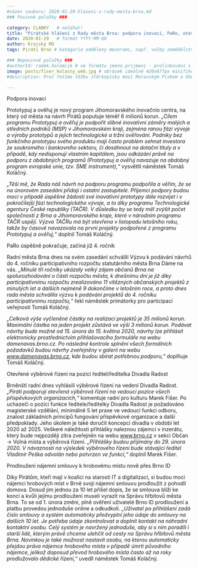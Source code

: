 ```yaml
---
#název souboru: 2020-01-29-hlaseni-z-rady-mesta-brna.md
### Povinné položky ###

category: CLANKY   # nešahat!
title: "Pirátské hlášení z Rady města Brna: podpora inovací, PaRo, otevřené výběrové řízení a rozšíření Brno ID"
date: 2020-01-29   # formát YYYY-MM-DD
author: Krajský MO
tags: Piráti Brno # kategorie odděleny mezerami, např. volby zemědělství životní-prostředí piráti (viz https://jihomoravsky.pirati.cz/tags/)

### Nepovinné položky ###
#authorId: radek.holomcik # ve formátu jmeno.prijmeni - prolinkování s profilem přes uid
image: posts/fiser_kolacny_web.jpg # obrázek ideálně 420x677px minifikovaný přes https://tinypng.com/
#description: Proč řešíme těžbu štěrkopísku mezi Moravským Pískem a Uherským Ostrohem? Podrobné info o celé kauze.

---
```


Podpora inovací

Prototypuj a ověřuj je nový program Jihomoravského inovačnío centra, na který od města na návrh Pirátů poputuje téměř 6 milionů korun. *„Cílem programu Prototypuj a ověřuj je podpořit slibné inovativní záměry malých a středních podniků (MSP) v Jihomoravském kraji, zejména ranou fázi vývoje a výroby prototypů a jejich technologické a tržní ověřování. Podniky bez funkčního prototypu svého produktu mají často problém sehnat investora ze soukromého i bankovního sektoru, či dosáhnout na dotační tituly a v případě, kdy nedisponují vlastním kapitálem, jsou odkázání právě na podporu z obdobných programů (Prototypuj a ověřuj navazuje na obdobný program evropské unie, tzv. SME instrument),“* vysvětlil náměstek Tomáš Koláčný. 

*„Těší mě, že Rada náš návrh na podporu programu podpořila a věřím, že se na únorovém zasedání přidají i ostatní zastupitelé. Příjemci podpory budou moci v případě úspěšné žádosti své inovativní prototypy dále rozvíjet i v pokročilejší fázi technologického vývoje, a to díky programu Technologické agentury České republiky (TAČR). V důsledku by se tedy měl zvýšit počet společností z Brna a Jihomoravského kraje, které v národním programu TAČR uspějí. Výzva TAČRu má být otevřena v listopadu letošního roku, takže by časově navazovala na první projekty podpořené z programu Prototypuj a ověřuj,“* doplnil Tomáš Koláčný.

PaRo úspěšně pokračuje, začíná již 4. ročník

Radní města Brna dnes na svém zasedání schválili Výzvu k podávání návrhů do 4. ročníku participativního rozpočtu statutárního města Brna Dáme na vás. *„Minulé tři ročníky ukázaly velký zájem občanů Brna na spolurozhodování o části rozpočtu města, k dnešnímu dni je již díky participativnímu rozpočtu zrealizováno 11 vítězných občanských projektů z minulých let a dalších nejméně 9 dokončíme v letošním roce, a proto dnes rada města schválila výzvu k podávání projektů do 4. ročníku participativnímu rozpočtu,“* řekl náměstek primátorky pro participaci veřejnosti Tomáš Koláčný. 

*„Celková výše vyčleněné částky na realizaci projektů je 35 milionů korun. Maximální částka na jeden projekt zůstává ve výši 3 milionů korun. Podávat návrhy bude možné od 15. února do 15. května 2020, návrhy lze přihlásit elektronicky prostřednictvím přihlašovacího formuláře na webu damenavas.brno.cz. Po následné kontrole splnění všech formálních požadavků budou návrhy zveřejněny v galerii na webu www.damenavas.brno.cz, kde budou sbírat potřebnou podporu,“* doplňuje Tomáš Koláčný.

Otevřené výběrové řízení na pozici ředitel/ředitelka Divadla Radost

Brněnští radní dnes vyhlásili výběrové řízení na vedení Divadla Radost. *„Piráti podporují otevřená výběrová řízení na vedoucí pozice všech příspěvkových organizacích,“* komentuje radní pro kulturu Marek Fišer. 
Po uchazeči o pozici funkce ředitele/ředitelky Divadla Radost je požadováno magisterské vzdělání, minimálně 5 let praxe ve vedoucí funkci odboru, znalost základních principů fungování příspěvkové organizace a další předpoklady. Jeho úkolem je také doručit koncepci divadla v období let 2020 až 2025. Veškeré náležitosti přihlášky naleznou zájemci v inzerátu, který bude nejpozději zítra zveřejněn na webu www.brno.cz v sekci Občan → Volná místa a výběrová řízení.
*„Přihlášky budou přijímány do 29. února 2020. V návaznosti na výsledek výběrového řízení bude stávající ředitel Vladimír Peška odvolán nebo potvrzen ve funkci,“* doplnil Marek Fišer. 

Prodloužení nájemní smlouvy k hrobovému místu nově přes Brno ID

Díky Pirátům, kteří mají v koalici na starosti IT a digitalizaci, si budou moci nájemci hrobových míst v Brně svoji nájemní smlouvu prodloužit z pohodlí domova. Dosud jim jednou za 10 let přišel dopis, že se smlouva blíží ke konci a kvůli jejímu prodloužení museli vyrazit na Správu hřbitovů města Brna. To se od 1. února změní, plně ověření uživatelé Brno ID prodloužení a platbu provedou jednoduše online a odkudkoli. *„Uživatel po přihlášení zadá číslo smlouvy a systém automaticky předvyplní jeho údaje do smlouvy na dalších 10 let. Je potřeba údaje zkontrolovat a doplnit kontakt na náhradní kontaktní osobu. Celý systém je navržený jednoduše, aby si s ním poradili i starší lidé, kterým právě chceme ulehčit od cesty na Správu hřbitovů města Brna. Novinkou je také možnost nastavit osobu, na kterou automaticky přejdou práva nájemce hrobového místa v případě úmrtí původního nájemce, jelikož doposud převod hrobového místa často až na roky prodlužovalo dědické řízení,“* uvedll náměstek Tomáš Koláčný.
